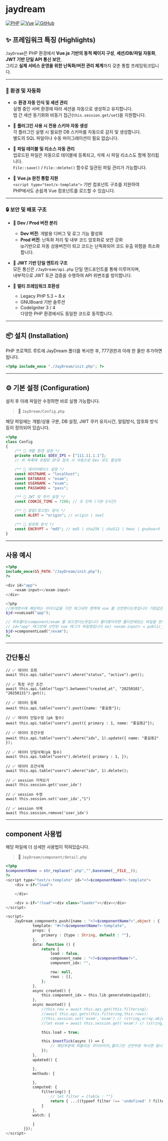# jaydream
[![PHP](https://img.shields.io/badge/PHP-5.3%20~%208.x-blue?logo=php)]()
[![Vue](https://img.shields.io/badge/Vue.js-3.x-green?logo=vue.js)]()
[![GitHub](https://img.shields.io/badge/GitHub-jaydream-black?logo=github)](https://github.com/JangDongHyek/JayDream)

## ✨ 프레임워크 특징 (Highlights)

`JayDream`은 PHP 환경에서 **Vue.js 기반의 동적 페이지 구성**, **세션/DB/파일 자동화**, **JWT 기반 단일 API 통신 보안**,  
그리고 **실제 서비스 운영을 위한 난독화/버전 관리 체계**까지 갖춘 통합 프레임워크입니다.

---

### 🔹 환경 및 자동화
- ⚙️ **환경 자동 인식 및 세션 관리**  
  실행 중인 서버 환경에 따라 세션을 자동으로 생성하고 유지합니다.  
  탭 간 세션 동기화와 비동기 접근(`this.session.get/set`)을 지원합니다.

- 🧩 **플러그인 사용 시 전용 스키마 자동 생성**  
  각 플러그인 실행 시 필요한 DB 스키마를 자동으로 감지 및 생성합니다.  
  별도의 SQL 파일이나 수동 마이그레이션이 필요 없습니다.

- 📂 **파일 테이블 및 리소스 자동 관리**  
  업로드된 파일은 자동으로 테이블에 등록되고, 삭제 시 파일 리소스도 함께 정리됩니다.  
  `File::save()` / `File::delete()` 함수로 일관된 파일 관리가 가능합니다.

- 🧠 **Vue.js 완전 통합 지원**  
  `<script type="text/x-template">` 기반 컴포넌트 구조를 지원하여  
  PHP에서도 손쉽게 Vue 컴포넌트를 로드할 수 있습니다.

---

### 🔒 보안 및 배포 구조
- 🧱 **Dev / Prod 버전 분리**
    - **Dev 버전**: 개발용 디버그 및 로그 기능 활성화
    - **Prod 버전**: 난독화 처리 및 내부 코드 암호화로 보안 강화  
      ip기반으로 자동 상용버전이 되고 코드는 난독화되어 코드 유출 위험을 최소화합니다.

- 🔐 **JWT 기반 단일 엔트리 구조**  
  모든 통신은 `/JayDream/api.php` 단일 엔드포인트를 통해 이루어지며,  
  내부적으로 JWT 토큰 검증을 수행하여 API 위변조를 방지합니다.

- 🧰 **멀티 프레임워크 호환성**
    - Legacy PHP 5.3 ~ 8.x
    - GNUBoard 기반 솔루션
    - CodeIgniter 3 / 4  
      다양한 PHP 환경에서도 동일한 코드로 동작합니다.

---

## 📦 설치 (Installation)

PHP 프로젝트 루트에 JayDream 폴더를 복사한 후, 777권한과 아래 한 줄만 추가하면 됩니다.

```php
<?php include_once "./JayDream/init.php"; ?>
```

---

## ⚙️ 기본 설정 (Configuration)

설치 후 아래 파일만 수정하면 바로 실행 가능합니다.
> 📄 `JayDream/Config.php`

해당 파일에는 개발/상용 구분, DB 설정, JWT 쿠키 유지시간, 알림방식, 암호화 방식 등이 정의되어 있습니다.

```php
<?php
class Config
{
    /** 🔹 개발 환경 설정 */
    private static $DEV_IPS = ["111.11.1.1"]; 
    // 위 목록에 포함된 IP로 접속 시 자동으로 Dev 모드 활성화

    /** 🔹 데이터베이스 설정 */
    const HOSTNAME = "localhost";
    const DATABASE = "exam";
    const USERNAME = "exam";
    const PASSWORD = "pass";

    /** 🔹 JWT 및 쿠키 설정 */
    const COOKIE_TIME = 7200; // 초 단위 (기본 2시간)

    /** 🔹 알림(경고창) 방식 */
    const ALERT = "origin"; // origin | swal

    /** 🔹 암호화 방식 */
    const ENCRYPT = "md5"; // md5 | sha256 | sha512 | hmac | gnuboard | ci4
}
```

---

## 사용 예시
```php
<?php
include_once(G5_PATH."/JayDream/init.php");
?>

<div id="app">
    <exam-input></exam-input>
</div>

<?php
//매개변수에 해당하는 아이디값을 가진 태그내의 영역에 vue 를 선언한다는뜻입니다 기본값은 app 이며 다중선언이 가능합니다
$jd->vueLoad("app");

// 루트폴더/component/exam 를 로드한다는뜻입니다 폴더명이라면 폴더안에있는 파일을 전체로드 합니다. (폴더에폴더제외)
// id="app" 태그안에 선언된 vue 태그가 파일명입니다 ex) <exam-input> = public_html/component/exam/exam-input.php
$jd->componentLoad("/exam");
?>
```

---

## 간단통신
```
// ✅ 데이터 조회
await this.api.table("users").where("status", "active").get();

// ✅ 특정 구간 조건
await this.api.table("logs").between("created_at", "20250101", "20250131").get();

// ✅ 데이터 등록
await this.api.table("users").post({name: "홍길동"});

// ✅ 데이터 단일수정 (pk 필수)
await this.api.table("users").post({ primary : 1, name: "홍길동2"});

// ✅ 데이터 조건수정
await this.api.table("users").where("idx", 1).update({ name: "홍길동2" });

// ✅ 데이터 단일삭제(pk 필수)
await this.api.table("users").delete({ primary : 1, });

// ✅ 데이터 조건삭제
await this.api.table("users").where("idx", 1).delete();

// ✅ session 가져오기
await this.session.get('user_idx')

// ✅ session 수정
await this.session.set('user_idx',"1")

// ✅ session 삭제
await this.session.remove('user_idx')
```

---

## component 사용법
해당 파일에 더 상세한 사용법이 적혀있습니다.
> 📄 `JayDream/component/detail.php`
```php
<?php
$componentName = str_replace(".php","",basename(__FILE__));
?>
<script type="text/x-template" id="<?=$componentName?>-template">
    <div v-if="load">

    </div>

    <div v-if="!load"><div class="loader"></div></div>
</script>

<script>
    JayDream_components.push({name : "<?=$componentName?>",object : {
            template: "#<?=$componentName?>-template",
            props: {
                primary : {type : String, default : ""},
            },
            data: function () {
                return {
                    load : false,
                    component_name : "<?=$componentName?>",
                    component_idx: "",

                    row: null,
                    rows : [],
                };
            },
            async created() {
                this.component_idx = this.lib.generateUniqueId();
            },
            async mounted() {
                //this.row = await this.api.get(this.filtering);
                //await this.api.gets(this.filtering,this.rows);
                //this.session.set('exam','exam') // (string,array,object)
                //let exam = await this.session.get('exam') // (string,array,object)

                this.load = true;

                this.$nextTick(async () => {
                    // 해당부분에 퍼블리싱 라이브러리,플러그인 선언부분 하시면 됩니다 ex) swiper
                });
            },
            updated() {

            },
            methods: {

            },
            computed: {
                filtering() {
                    // let filter = {table : ""}
                    return { ...((typeof filter !== 'undefined' ? filter : this.filter) || {}), ...(this.paging ? { paging: this.paging } : {}) }
                }
            },
            watch: {

            }
        }});
</script>
```